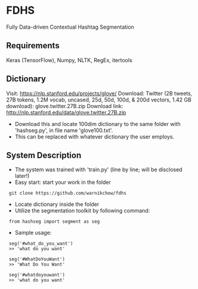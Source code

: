 # FDHS
Fully Data-driven Contextual Hashtag Segmentation

## Requirements
Keras (TensorFlow), Numpy, NLTK, RegEx, itertools

## Dictionary
Visit: https://nlp.stanford.edu/projects/glove/
Download: Twitter (2B tweets, 27B tokens, 1.2M vocab, uncased, 25d, 50d, 100d, & 200d vectors, 1.42 GB download): glove.twitter.27B.zip
Download link: http://nlp.stanford.edu/data/glove.twitter.27B.zip
* Download this and locate 100dim dictionary to the same folder with 'hashseg.py', in file name 'glove100.txt'.
* This can be replaced with whatever dictionary the user employs.

## System Description
* The system was trained with 'train.py' (line by line; will be disclosed later!)
* Easy start: start your work in the folder
<pre><code> git clone https://github.com/warnikchow/fdhs </code></pre>
* Locate dictionary inside the folder
* Utilize the segmentation toolkit by following command:
<pre><code> from hashseg import segment as seg </code></pre>
* Sample usage:
<pre><code> seg('#what_do_you_want') 
 >> 'what do you want' </code></pre>
<pre><code> seg('#WhatDoYouWant')  
 >> 'What Do You Want' </code></pre>
<pre><code> seg('#whatdoyouwant') 
 >> 'what do you want' </code></pre>
